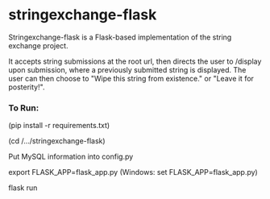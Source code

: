 # stringexchange-flask

Stringexchange-flask is a Flask-based implementation of the string exchange project.

It accepts string submissions at the root url, then directs the user to /display upon submission, where a previously submitted string is displayed. The user can then choose to "Wipe this string from existence." or "Leave it for posterity!".


### To Run:

(pip install -r requirements.txt)

(cd /.../stringexchange-flask)

Put MySQL information into config.py

export FLASK_APP=flask_app.py (Windows: set FLASK_APP=flask_app.py)

flask run

